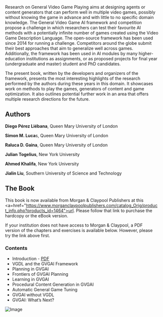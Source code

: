 Research on General Video Game Playing aims at designing agents or content generators that can perform well in multiple video games, possibly without knowing the game in advance and with little to no specific domain knowledge. The General Video Game AI framework and competition propose a challenge in which researchers can test their favourite AI methods with a potentially infinite number of games created using the Video Game Description Language. The open-source framework has been used since 2014 for running a challenge. Competitors around the globe submit their best approaches that aim to generalize well across games. Additionally, the framework has been used in AI modules by many higher-education institutions as assignments, or as proposed projects for final year (undergraduate and master) student and PhD candidates.

The present book, written by the developers and organizers of the framework, presents the most interesting highlights of the research performed by the authors during these years in this domain. It showcases work on methods to play the games, generators of content and game optimization. It also outlines potential further work in an area that offers multiple research directions for the future.

## Authors

<b>Diego Pérez Liébana</b>, Queen Mary University of London

<b>Simon M. Luca</b>s, Queen Mary University of London

<b>Raluca D. Gaina</b>, Queen Mary University of London

<b>Julian Togelius</b>, New York University

<b>Ahmed Khalifa</b>, New York University

<b>Jialin Liu</b>, Southern University of Science and Technology


## The Book

This book is now available from Morgan & Claypool Publishers at this <a=href="https://www.morganclaypoolpublishers.com/catalog_Orig/product_info.php?products_id=1464">url</a>. Please follow that link to purchase the hardcopy or the eBook version.

If your institution does not have access to Morgan & Claypool, a PDF version of the chapters and exercises is available below. However, please try the link above first.

### Contents

 - Introduction - [PDF](PDF/chapters/ch01.pdf?raw=true)
 - VGDL and the GVGAI Framework
 - Planning in GVGAI
 - Frontiers of GVGAI Planning
 - Learning in GVGAI
 - Procedural Content Generation in GVGAI
 - Automatic General Game Tuning
 - GVGAI without VGDL
 - GVGAI: What’s Next?

![Image](src)
